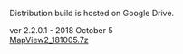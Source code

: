 Distribution build is hosted on Google Drive.

ver 2.2.0.1 - 2018 October 5<br>
[MapView2_181005.7z](https://drive.google.com/file/d/1NrcmdZ_8cFyDcyJHkwPecP9im79gbDSj/view?usp=sharing)